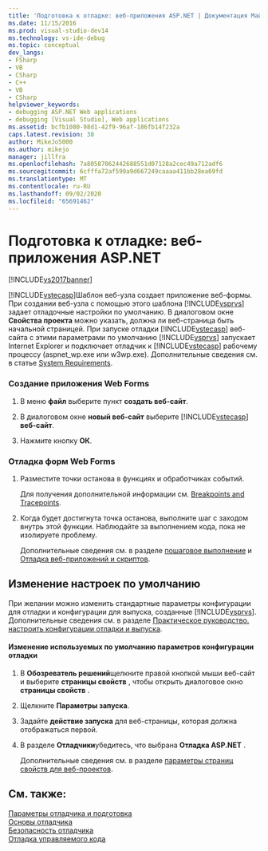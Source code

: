 ```yaml
---
title: 'Подготовка к отладке: веб-приложения ASP.NET | Документация Майкрософт'
ms.date: 11/15/2016
ms.prod: visual-studio-dev14
ms.technology: vs-ide-debug
ms.topic: conceptual
dev_langs:
- FSharp
- VB
- CSharp
- C++
- VB
- CSharp
helpviewer_keywords:
- debugging ASP.NET Web applications
- debugging [Visual Studio], Web applications
ms.assetid: bcfb1080-98d1-42f9-96af-186fb14f232a
caps.latest.revision: 38
author: MikeJo5000
ms.author: mikejo
manager: jillfra
ms.openlocfilehash: 7a80587062442688551d07128a2cec49a712adf6
ms.sourcegitcommit: 6cfffa72af599a9d667249caaaa411bb28ea69fd
ms.translationtype: MT
ms.contentlocale: ru-RU
ms.lasthandoff: 09/02/2020
ms.locfileid: "65691462"
---
```

# <a name="debugging-preparation-aspnet-web-applications"></a>Подготовка к отладке: веб-приложения ASP.NET
[!INCLUDE[vs2017banner](../includes/vs2017banner.md)]

[!INCLUDE[vstecasp](../includes/vstecasp-md.md)]Шаблон веб-узла создает приложение веб-формы. При создании веб-узла с помощью этого шаблона [!INCLUDE[vsprvs](../includes/vsprvs-md.md)] задает отладочные настройки по умолчанию. В диалоговом окне **Свойства проекта** можно указать, должна ли веб-страница быть начальной страницей. При запуске отладки [!INCLUDE[vstecasp](../includes/vstecasp-md.md)] веб-сайта с этими параметрами по умолчанию [!INCLUDE[vsprvs](../includes/vsprvs-md.md)] запускает Internet Explorer и подключает отладчик к [!INCLUDE[vstecasp](../includes/vstecasp-md.md)] рабочему процессу (aspnet_wp.exe или w3wp.exe). Дополнительные сведения см. в статье [System Requirements](../debugger/aspnet-debugging-system-requirements.md).  
  
### <a name="to-create-a-web-forms-application"></a>Создание приложения Web Forms  
  
1. В меню **файл** выберите пункт **создать веб-сайт**.  
  
2. В диалоговом окне **новый веб-сайт** выберите [!INCLUDE[vstecasp](../includes/vstecasp-md.md)] **веб-сайт**.  
  
3. Нажмите кнопку **ОК**.  
  
### <a name="to-debug-your-web-form"></a>Отладка форм Web Forms  
  
1. Разместите точки останова в функциях и обработчиках событий.  
  
     Для получения дополнительной информации см. [Breakpoints and Tracepoints](https://msdn.microsoft.com/fe4eedc1-71aa-4928-962f-0912c334d583).  
  
2. Когда будет достигнута точка останова, выполните шаг с заходом внутрь этой функции. Наблюдайте за выполнением кода, пока не изолируете проблему.  
  
     Дополнительные сведения см. в разделе [пошаговое выполнение](https://msdn.microsoft.com/8791dac9-64d1-4bb9-b59e-8d59af1833f9) и [Отладка веб-приложений и скриптов](../debugger/debugging-web-applications-and-script.md).  
  
## <a name="changing-default-configurations"></a>Изменение настроек по умолчанию  
 При желании можно изменить стандартные параметры конфигурации для отладки и конфигурации для выпуска, созданные [!INCLUDE[vsprvs](../includes/vsprvs-md.md)]. Дополнительные сведения см. в разделе [Практическое руководство. настроить конфигурации отладки и выпуска](../debugger/how-to-set-debug-and-release-configurations.md).  
  
#### <a name="to-change-the-default-debug-configuration"></a>Изменение используемых по умолчанию параметров конфигурации отладки  
  
1. В **Обозреватель решений**щелкните правой кнопкой мыши веб-сайт и выберите **страницы свойств** , чтобы открыть диалоговое окно **страницы свойств** .  
  
2. Щелкните **Параметры запуска**.  
  
3. Задайте **действие запуска** для веб-страницы, которая должна отображаться первой.  
  
4. В разделе **Отладчики**убедитесь, что выбрана **Отладка ASP.NET** .  
  
     Дополнительные сведения см. в разделе [параметры страниц свойств для веб-проектов](../debugger/property-pages-settings-for-web-projects.md).  
  
## <a name="see-also"></a>См. также:  
 [Параметры отладчика и подготовка](../debugger/debugger-settings-and-preparation.md)   
 [Основы отладчика](../debugger/debugger-basics.md)   
 [Безопасность отладчика](../debugger/debugger-security.md)   
 [Отладка управляемого кода](../debugger/debugging-managed-code.md)
